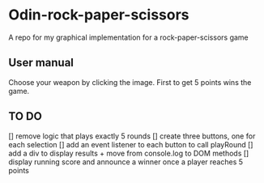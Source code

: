 # Odin-rock-paper-scissors
A repo for my graphical implementation for a rock-paper-scissors game

## User manual
Choose your weapon by clicking the image.
First to get 5 points wins the game.

## TO DO
[] remove logic that plays exactly 5 rounds
[] create three buttons, one for each selection
[] add an event listener to each button to call playRound
[] add a div to display results + move from console.log to DOM methods
[] display running score and announce a winner once a player reaches 5 points